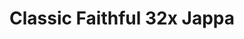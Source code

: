 ---
layout: post
title: Classic Faithful 32x Jappa
permalink: /classicfaithful/32x-jappa
header-img: https://database.faithfulpack.net/images/branding/social%20media/banners/github/cf32_banner.png

long_text: "**A double resolution texture pack that continues Vattic’s classic faithful style today.** <br><br>Initially named “Emulated Vattic Textures”, or “EM” for short, the pack was designed to fix the stylistic shift that came under the leadership of Kraineff and later the Compliance / Faithful Administration. The main Faithful pack’s art direction shifted to something quite different to the original work Vattic had made, opting instead for a much more detailed, modern style to go along with the new textures the texture artist Jappa had made starting versions 1.14 inclusive. However, it left many people wondering about the state of the “old style” and if it would ever return.<br><br>Now, this original, “painted” style is back, officially.<br><br>[NOTE: Some versions are not available yet, these are all of the currently supported ones]"

downloads:
  - Latest Versions:
      Java GitHub: https://github.com/ClassicFaithful/32x-Jappa/archive/refs/heads/1.19.zip
      Bedrock GitHub: https://github.com/ClassicFaithful/32x-Jappa-Bedrock/archive/refs/heads/bedrock-latest.zip

  - Legacy Versions:
      1.18.X Java GitHub: https://github.com/ClassicFaithful/32x-Jappa/archive/refs/heads/1.18.2.zip
      1.8.X Java GitHub: https://github.com/ClassicFaithful/32x-Jappa/archive/refs/heads/1.8.9.zip
      1.7.X Java GitHub: https://github.com/ClassicFaithful/32x-Jappa/archive/refs/heads/1.7.10.zip
      1.6.X Java GitHub: https://github.com/ClassicFaithful/32x-Jappa/archive/refs/heads/1.6.4.zip

---